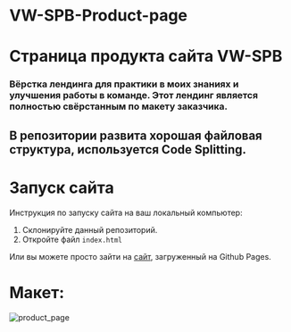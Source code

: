 # VW-SPB-Product-page
# Страница продукта сайта VW-SPB
### Вёрстка лендинга для практики в моих знаниях и улучшения работы в команде. Этот лендинг является полностью свёрстанным по макету заказчика. 
## В репозитории развита хорошая файловая структура, используется Code Splitting.

# Запуск сайта
Инструкция по запуску сайта на ваш локальный компьютер:
   1. Склонируйте данный репозиторий.
   2. Откройте файл ```index.html```
   
Или вы можете просто зайти на [сайт](kriswis.github.io/VW-SPB-Product-Page/), загруженный на Github Pages.
# Макет:
![product_page](https://github.com/KrisWis/VW-SPB-Product-page/assets/94256853/1f666ccd-628e-42b9-bce3-de3a7b41fc8a)
